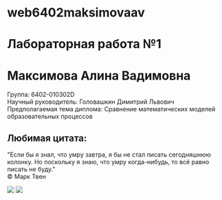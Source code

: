 <!DOCTYPE html>
<h1>web6402maksimovaav</h1>
<h1>Лабораторная работа №1</h1>
<h1>Максимова Алина Вадимовна</h1>

<p>Группа: 6402-010302D
  <br>
Научный руководитель: Головашкин Димитрий Львович
  <br>
Предполагаемая тема диплома: Сравнение математических моделей образовательных процессов</p>

<h2>Любимая цитата:</h2>
<p>"Если бы я знал, что умру завтра, я бы не стал писать сегодняшнюю колонку. Но поскольку я знаю, что умру когда-нибудь, то всё равно писать не буду." 
<br>
© Марк Твен</p>


<img src="https://github.com/user-attachments/assets/6d30a403-2dbe-41e1-8bbd-87262a0831d4" >


<img src ="https://cool.klev.club/uploads/posts/2024-05/cool-klev-club-gsch-p-prikolnie-kartinki-milie-kotiki-na-avu-2.jpg">
</body>
</html>



